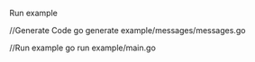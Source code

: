 Run example

//Generate Code
go generate example/messages/messages.go

//Run example
go run example/main.go